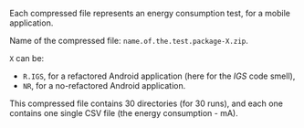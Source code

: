 Each compressed file represents an energy consumption test, for a mobile application.

Name of the compressed file: ```name.of.the.test.package-X.zip```.  

```X``` can be:
*	```R.IGS```, for a refactored Android application (here for the *IGS* code smell),
*	```NR```, for a no-refactored Android application.

This compressed file contains 30 directories (for 30 runs), and each one contains one single CSV file (the energy consumption - mA).
